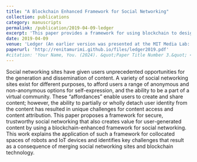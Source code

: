 ```yaml
---
title: "A Blockchain Enhanced Framework for Social Networking"
collection: publications
category: manuscripts
permalink: /publication/2019-04-09-ledger
excerpt: 'This paper provides a framework for using blockchain to design secure, trusted social networking platforms.'
date: 2019-04-09
venue: 'Ledger (An earlier version was presented at the MIT Media Lab: Symposium on Blockchain for Robotic Systems (BROS 2018))'
paperurl: 'http://renitamurimi.github.io/files/ledger2019.pdf'
#citation: 'Your Name, You. (2024). &quot;Paper Title Number 3.&quot; <i>GitHub Journal of Bugs</i>. 1(3).'
---
```


Social networking sites have given users unprecedented opportunities for the generation and dissemination of content. A variety of social networking sites exist for different purposes, to afford users a range of anonymous and non-anonymous options for self-expression, and the ability to be a part of a virtual community. These “affordances” enable users to create and share content; however, the ability to partially or wholly detach user identity from the content has resulted in unique challenges for content access and content attribution. This paper proposes a framework for secure, trustworthy social networking that also creates value for user-generated content by using a blockchain-enhanced framework for social networking. This work explains the application of such a framework for collocated spaces of robots and IoT devices and identifies key challenges that result as a consequence of merging social networking sites and blockchain technology.

